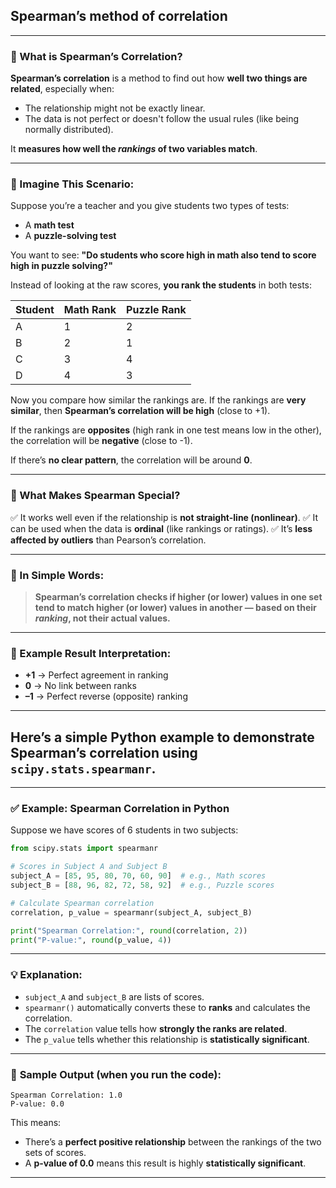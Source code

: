 ## **Spearman’s method of correlation**
---

### 🔹 What is Spearman’s Correlation?

**Spearman’s correlation** is a method to find out how **well two things are related**, especially when:

* The relationship might not be exactly linear.
* The data is not perfect or doesn't follow the usual rules (like being normally distributed).

It **measures how well the *rankings* of two variables match**.

---

### 🔹 Imagine This Scenario:

Suppose you’re a teacher and you give students two types of tests:

* A **math test**
* A **puzzle-solving test**

You want to see: **"Do students who score high in math also tend to score high in puzzle solving?"**

Instead of looking at the raw scores, **you rank the students** in both tests:

| Student | Math Rank | Puzzle Rank |
| ------- | --------- | ----------- |
| A       | 1         | 2           |
| B       | 2         | 1           |
| C       | 3         | 4           |
| D       | 4         | 3           |

Now you compare how similar the rankings are. If the rankings are **very similar**, then **Spearman’s correlation will be high** (close to +1).

If the rankings are **opposites** (high rank in one test means low in the other), the correlation will be **negative** (close to -1).

If there’s **no clear pattern**, the correlation will be around **0**.

---

### 🔹 What Makes Spearman Special?

✅ It works well even if the relationship is **not straight-line (nonlinear)**.
✅ It can be used when the data is **ordinal** (like rankings or ratings).
✅ It’s **less affected by outliers** than Pearson’s correlation.

---

### 🔹 In Simple Words:

> **Spearman’s correlation checks if higher (or lower) values in one set tend to match higher (or lower) values in another — based on their *ranking*, not their actual values.**

---

### 🔹 Example Result Interpretation:

* **+1** → Perfect agreement in ranking
* **0** → No link between ranks
* **–1** → Perfect reverse (opposite) ranking

---
## Here’s a **simple Python example** to demonstrate **Spearman’s correlation** using `scipy.stats.spearmanr`.
---

### ✅ **Example: Spearman Correlation in Python**

Suppose we have scores of 6 students in two subjects:

```python
from scipy.stats import spearmanr

# Scores in Subject A and Subject B
subject_A = [85, 95, 80, 70, 60, 90]  # e.g., Math scores
subject_B = [88, 96, 82, 72, 58, 92]  # e.g., Puzzle scores

# Calculate Spearman correlation
correlation, p_value = spearmanr(subject_A, subject_B)

print("Spearman Correlation:", round(correlation, 2))
print("P-value:", round(p_value, 4))
```

---

### 💡 **Explanation**:

* `subject_A` and `subject_B` are lists of scores.
* `spearmanr()` automatically converts these to **ranks** and calculates the correlation.
* The `correlation` value tells how **strongly the ranks are related**.
* The `p_value` tells whether this relationship is **statistically significant**.

---

### 📌 **Sample Output** (when you run the code):

```
Spearman Correlation: 1.0
P-value: 0.0
```

This means:

* There’s a **perfect positive relationship** between the rankings of the two sets of scores.
* A **p-value of 0.0** means this result is highly **statistically significant**.

---
